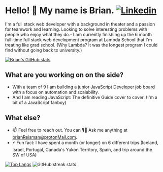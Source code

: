 # Hello! 👋 My name is Brian.  [![Linkedin](https://img.shields.io/badge/-LinkedIn-blue?style=flat&logo=Linkedin&logoColor=white)](https://www.linkedin.com/in/brian-reisman/) 
I'm a full stack web developer <!--and certified SCRUM master--> with a background in theater and a passion for teamwork and learning. Looking to solve interesting problems with people who enjoy what they do.- I am currently finishing up the 6 month full-time full stack web development program at Lambda School that I'm treating like grad school. (Why Lambda? It was the longest program I could find without going back to university.)

[![Brian's GitHub stats](https://github-readme-stats.vercel.app/api?username=brianreisman&hide=stars,issues&show_icons=true)](https://github.com/BrianReisman)





<!-- #### What projects are you working on on the side?Two!-Personally I'm working on turning the travel ✈ calculator I have used to plan all 6 of my 1+ month long trips [backpacking Canada's Yukon Territory, SW + Montana (USA) road trip, Iceland (hiking + hitchhiking), Israel, eating and relaxing my way through Portugal, and bouncing around Spain] into an app so others can enjoy the benefits of it - I am also working on a 9 person team building a job board specifically for Junior JavaScript developers. That's who we are and while we're scratching our own itch we thought lets build something that others will appreciate as well. -->

## What are you working on on the side?
- With a team of 9 I am building a junior JavaScript Developer job board with a focus on automation and scalability.
- And I am reading JavaScript: The definitive Guide cover to cover. (I'm a bit of a JavaScript fanboy)

## What else?
- 📫 Feel free to reach out. You can 🎙💬 Ask me anything at brianReisman@protonMail.com. 
- ⚡ Fun fact: I have spent a month (or longer) on 6 different trips (Iceland, Israel, Portugal, Canada's Yukon Territory, Spain, and trip around the SW of USA)

<!--
- 🤔 I’m looking for help with recreating React's useState in vanilla JavaScript. You can see my work on this up until now. The issue I'm facing is that index 0 that I get back is non-iterable data so I cannot spread state when updating state...
- 🌱 I’m currently learning ...
 -->

[![Top Langs](https://github-readme-stats.vercel.app/api/top-langs/?username=brianreisman&hide=ruby,shell)](https://github.com/BrianReisman)
![GitHub streak stats](https://github-readme-streak-stats.herokuapp.com/?user=brianreisman)


